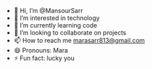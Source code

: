 - 👋 Hi, I’m @MansourSarr
- 👀 I’m interested in technology 
- 🌱 I’m currently learning code
- 💞️ I’m looking to collaborate on projects 
- 📫 How to reach me marasarr813@gmail.com 
- 😄 Pronouns: Mara
- ⚡ Fun fact: lucky you 

<!---
MansourSarr/MansourSarr is a ✨ special ✨ repository because its `README.md` (this file) appears on your GitHub profile.
You can click the Preview link to take a look at your changes.
--->
